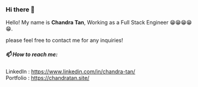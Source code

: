 ### Hi there 👋

Hello! My name is <b>Chandra Tan</b>, Working as a Full Stack Engineer 😁😁😁😁😁. 

please feel free to contact me for any inquiries!

 
##### 📫 How to reach me:
LinkedIn : https://www.linkedin.com/in/chandra-tan/
<br>
Portfolio : https://chandratan.site/
